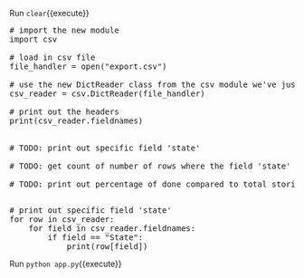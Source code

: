 Run `clear`{{execute}}
<pre class="file" data-filename="app.py" data-target="replace">
# import the new module
import csv

# load in csv file
file_handler = open("export.csv")

# use the new DictReader class from the csv module we've just read about
csv_reader = csv.DictReader(file_handler)

# print out the headers
print(csv_reader.fieldnames)


# TODO: print out specific field 'state'

# TODO: get count of number of rows where the field 'state' is 'done'

# TODO: print out percentage of done compared to total stories

</pre>

<pre class="file" data-filename="app.py" data-target="insert" data-marker="# TODO: print out specific field 'state'">
# print out specific field 'state'
for row in csv_reader:
    for field in csv_reader.fieldnames:
        if field == "State":
            print(row[field])
</pre>

Run `python app.py`{{execute}}
